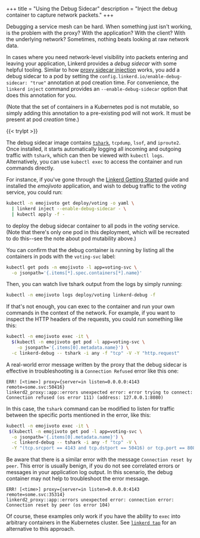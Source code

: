 +++
title = "Using the Debug Sidecar"
description = "Inject the debug container to capture network packets."
+++

Debugging a service mesh can be hard. When something just isn't working, is
the problem with the proxy? With the application? With the client? With the
underlying network? Sometimes, nothing beats looking at raw network data.

In cases where you need network-level visibility into packets entering and
leaving your application, Linkerd provides a *debug sidecar* with some helpful
tooling. Similar to how [proxy sidecar
injection](../../features/proxy-injection/) works, you add a debug sidecar to
a pod by setting the `config.linkerd.io/enable-debug-sidecar: "true"` annotation
at pod creation time. For convenience, the `linkerd inject` command provides an
`--enable-debug-sidecar` option that does this annotation for you.

(Note that the set of containers in a Kubernetes pod is not mutable, so simply
adding this annotation to a pre-existing pod will not work. It must be present
at pod *creation* time.)

{{< trylpt >}}

The debug sidecar image contains
[`tshark`](https://www.wireshark.org/docs/man-pages/tshark.html), `tcpdump`,
`lsof`, and `iproute2`. Once installed, it starts automatically logging all
incoming and outgoing traffic with `tshark`, which can then be viewed with
`kubectl logs`. Alternatively, you can use `kubectl exec` to access the
container and run commands directly.

For instance, if you've gone through the [Linkerd Getting
Started](../../getting-started/) guide and installed the
*emojivoto* application, and wish to debug traffic to the *voting* service, you
could run:

```bash
kubectl -n emojivoto get deploy/voting -o yaml \
  | linkerd inject --enable-debug-sidecar - \
  | kubectl apply -f -
```

to deploy the debug sidecar container to all pods in the *voting* service.
(Note that there's only one pod in this deployment, which will be recreated
to do this--see the note about pod mutability above.)

You can confirm that the debug container is running by listing
all the containers in pods with the `voting-svc` label:

```bash
kubectl get pods -n emojivoto -l app=voting-svc \
  -o jsonpath='{.items[*].spec.containers[*].name}'
```

Then, you can watch live tshark output from the logs by simply running:

```bash
kubectl -n emojivoto logs deploy/voting linkerd-debug -f
```

If that's not enough, you can exec to the container and run your own commands
in the context of the network. For example, if you want to inspect the HTTP headers
of the requests, you could run something like this:

```bash
kubectl -n emojivoto exec -it \
  $(kubectl -n emojivoto get pod -l app=voting-svc \
    -o jsonpath='{.items[0].metadata.name}') \
  -c linkerd-debug -- tshark -i any -f "tcp" -V -Y "http.request"
```

A real-world error message written by the proxy that the debug sidecar is
effective in troubleshooting is a `Connection Refused` error like this one:

 ```log
ERR! [<time>] proxy={server=in listen=0.0.0.0:4143 remote=some.svc:50416}
linkerd2_proxy::app::errors unexpected error: error trying to connect:
Connection refused (os error 111) (address: 127.0.0.1:8080)
```

In this case, the `tshark` command can be modified to listen for
traffic between the specific ports mentioned in the error, like this:

 ```bash
kubectl -n emojivoto exec -it \
  $(kubectl -n emojivoto get pod -l app=voting-svc \
   -o jsonpath='{.items[0].metadata.name}') \
   -c linkerd-debug -- tshark -i any -f "tcp" -V \
   -Y "(tcp.srcport == 4143 and tcp.dstport == 50416) or tcp.port == 8080"
 ```

Be aware that there is a similar error with the message `Connection reset by
peer`. This error is usually benign, if you do not see correlated errors or
messages in your application log output. In this scenario, the debug
 container may not help to troubleshoot the error message.

```log
ERR! [<time>] proxy={server=in listen=0.0.0.0:4143 remote=some.svc:35314}
linkerd2_proxy::app::errors unexpected error: connection error:
Connection reset by peer (os error 104)
```

Of course, these examples only work if you have the ability to `exec` into
arbitrary containers in the Kubernetes cluster. See [`linkerd
tap`](../../reference/cli/viz/#tap) for an alternative to this approach.
